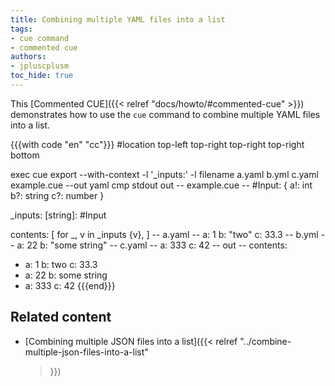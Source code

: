 ```yaml
---
title: Combining multiple YAML files into a list
tags:
- cue command
- commented cue
authors:
- jpluscplusm
toc_hide: true
---
```


This [Commented CUE]({{< relref "docs/howto/#commented-cue" >}}) demonstrates
how to use the `cue` command to combine multiple YAML files into a list.

{{{with code "en" "cc"}}}
#location top-left top-right top-right top-right bottom

exec cue export --with-context -l '_inputs:' -l filename a.yaml b.yml c.yaml example.cue --out yaml 
cmp stdout out
-- example.cue --
#Input: {
	a!: int
	b?: string
	c?: number
}

_inputs: [string]: #Input

contents: [
	for _, v in _inputs {v},
]
-- a.yaml --
a: 1
b: "two"
c: 33.3
-- b.yml --
a: 22
b: "some string"
-- c.yaml --
a: 333
c: 42
-- out --
contents:
  - a: 1
    b: two
    c: 33.3
  - a: 22
    b: some string
  - a: 333
    c: 42
{{{end}}}

## Related content

- [Combining multiple JSON files into a list]({{< relref
    "../combine-multiple-json-files-into-a-list"
  >}})
